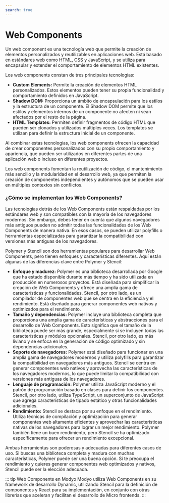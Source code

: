```yaml
---
search: true
---
```


# Web Components

Un web component es una tecnología web que permite la creación de elementos personalizados y reutilizables en
aplicaciones web. Está basado en estándares web como HTML, CSS y JavaScript, y se utiliza para encapsular y extender el
comportamiento de elementos HTML existentes.

Los web components constan de tres principales tecnologías:

- **Custom Elements:** Permite la creación de elementos HTML personalizados. Estos elementos pueden tener su propia
  funcionalidad y comportamiento definidos en JavaScript.
- **Shadow DOM:** Proporciona un ámbito de encapsulación para los estilos y la estructura de un componente. El Shadow
  DOM
  permite que los estilos y elementos internos de un componente no afecten ni sean afectados por el resto de la página.
- **HTML Templates:** Permiten definir fragmentos de código HTML que pueden ser clonados y utilizados múltiples veces.
  Los
  templates se utilizan para definir la estructura inicial de un componente.

Al combinar estas tecnologías, los web components ofrecen la capacidad de crear componentes personalizados con su propio
comportamiento y apariencia, que pueden ser utilizados en diferentes partes de una aplicación web o incluso en
diferentes proyectos.

Los web components fomentan la reutilización de código, el mantenimiento más sencillo y la modularidad en el desarrollo
web, ya que permiten la creación de componentes independientes y autónomos que se pueden usar en múltiples contextos sin
conflictos.

### ¿Cómo se implementan los Web Components?

Las tecnologías detrás de los Web Components están respaldadas por los estándares web y son compatibles con la mayoría
de los navegadores modernos. Sin embargo, debes tener en cuenta que algunos navegadores más antiguos pueden no admitir
todas las funcionalidades de los Web Components de manera nativa. En esos casos, se pueden utilizar polyfills o
herramientas especializadas para garantizar la compatibilidad con versiones más antiguas de los navegadores.

Polymer y Stencil son dos herramientas populares para desarrollar Web Components, pero tienen enfoques y características
diferentes. Aquí están algunas de las diferencias clave entre Polymer y Stencil:

- **Enfoque y madurez:** Polymer es una biblioteca desarrollada por Google que ha estado disponible durante más tiempo y
  ha
  sido utilizada en producción en numerosos proyectos. Está diseñada para simplificar la creación de Web Components y
  ofrece una amplia gama de características y funcionalidades. Stencil, por otro lado, es un compilador de componentes
  web que se centra en la eficiencia y el rendimiento. Está diseñado para generar componentes web nativos y optimizados
  para el rendimiento.
- **Tamaño y dependencias:** Polymer incluye una biblioteca completa que proporciona una amplia gama de características
  y
  abstracciones para el desarrollo de Web Components. Esto significa que el tamaño de la biblioteca puede ser más
  grande, especialmente si se incluyen todas las características y módulos opcionales. Stencil, por otro lado, es más
  liviano y se enfoca en la generación de código optimizado y sin dependencias adicionales.
- **Soporte de navegadores:** Polymer está diseñado para funcionar en una amplia gama de navegadores modernos y utiliza
  polyfills para garantizar la compatibilidad en navegadores más antiguos. Stencil se centra en generar componentes web
  nativos y aprovecha las características de los navegadores modernos, lo que puede limitar la compatibilidad con
  versiones más antiguas de los navegadores.
- **Lenguaje de programación:** Polymer utiliza JavaScript moderno y el patrón de programación basado en clases para
  definir
  los componentes. Stencil, por otro lado, utiliza TypeScript, un superconjunto de JavaScript que agrega características
  de tipado estático y otras funcionalidades adicionales.
- **Rendimiento:** Stencil se destaca por su enfoque en el rendimiento. Utiliza técnicas de compilación y optimización
  para
  generar componentes web altamente eficientes y aprovechar las características nativas de los navegadores para lograr
  un mejor rendimiento. Polymer también tiene un buen rendimiento, pero Stencil se ha optimizado específicamente para
  ofrecer un rendimiento excepcional.

Ambas herramientas son poderosas y adecuadas para diferentes casos de uso. Si buscas una biblioteca completa y madura
con muchas características, Polymer puede ser una buena opción. Si te preocupa el rendimiento y quieres generar
componentes web optimizados y nativos, Stencil puede ser la elección adecuada.

::: tip Web Components en Modyo
Modyo utiliza Web Components en su framework de desarrollo Dynamic, utilizando Stencil para la definición de componentes
y React para su implementación, en conjunto con otras librerías que aceleran y facilitan el desarrollo de Micro
frontends.
:::


